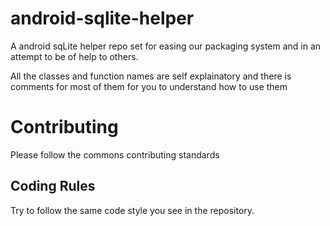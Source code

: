# android-sqlite-helper

A android sqLite helper repo set for easing our packaging system and in an attempt to be of help to others.

All the classes and function names are self explainatory and there is comments for most of them for you to understand how to use them

# Contributing

Please follow the commons contributing standards 

## <a href="rules"></a> Coding Rules

Try to follow the same code style you see in the repository.

